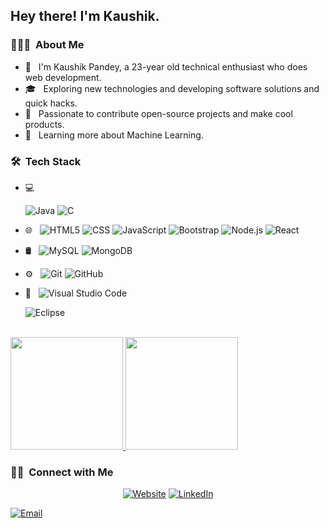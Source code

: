 <h2> Hey there! I'm Kaushik.</h2>

<h3> 👨🏻‍💻 &nbsp;About Me </h3>

- 🤔 &nbsp; I'm Kaushik Pandey, a 23-year old technical enthusiast who does web development.
- 🎓 &nbsp; Exploring new technologies and developing software solutions and quick hacks.
- 💼 &nbsp; Passionate to contribute open-source projects and make cool products.
- 🌱 &nbsp; Learning more about Machine Learning.


<h3> 🛠 &nbsp;Tech Stack</h3>

- 💻 &nbsp;
 
  ![Java](https://img.shields.io/badge/-Java-333333?style=flat&logo=Java&logoColor=007396)
  ![C](https://img.shields.io/badge/-C++-333333?style=flat&logo=C%2B%2B&logoColor=00599C)
 
- 🌐 &nbsp;
  ![HTML5](https://img.shields.io/badge/-HTML5-333333?style=flat&logo=HTML5)
  ![CSS](https://img.shields.io/badge/-CSS-333333?style=flat&logo=CSS3&logoColor=1572B6)
  ![JavaScript](https://img.shields.io/badge/-JavaScript-333333?style=flat&logo=javascript)
  ![Bootstrap](https://img.shields.io/badge/-Bootstrap-333333?style=flat&logo=bootstrap&logoColor=563D7C)
  ![Node.js](https://img.shields.io/badge/-Node.js-333333?style=flat&logo=node.js)
  ![React](https://img.shields.io/badge/-React-333333?style=flat&logo=react)
- 🛢 &nbsp;
  ![MySQL](https://img.shields.io/badge/-MySQL-333333?style=flat&logo=mysql)
  ![MongoDB](https://img.shields.io/badge/-MongoDB-333333?style=flat&logo=mongodb)
- ⚙️ &nbsp;
  ![Git](https://img.shields.io/badge/-Git-333333?style=flat&logo=git)
  ![GitHub](https://img.shields.io/badge/-GitHub-333333?style=flat&logo=github)
 
- 🔧 &nbsp;
  ![Visual Studio Code](https://img.shields.io/badge/-Visual%20Studio%20Code-333333?style=flat&logo=visual-studio-code&logoColor=007ACC)
 
  ![Eclipse](https://img.shields.io/badge/-Eclipse-333333?style=flat&logo=eclipse-ide&logoColor=2C2255)


<br/>

<a href="https://github.com/Kaushik1Dev">
  <img height="180em" src="https://github-readme-stats.vercel.app/api?username=Kaushik1Dev&theme=buefy&show_icons=true" />
  <img height="180em" src="https://github-readme-stats.vercel.app/api/top-langs/?username=Kaushik1Dev&theme=buefy&layout=compact" />
</a>

<br/>

<h3> 🤝🏻 &nbsp;Connect with Me </h3>

<p align="center">
<a href="https://kaushik1dev.github.io/Portfolio/"><img alt="Website" src="https://img.shields.io/badge/Website-www.adityavsingh.com-blue?style=flat-square&logo=google-chrome"></a>
<a href="https://www.linkedin.com/in/kaushikpandey35"><img alt="LinkedIn" src="https://img.shields.io/badge/LinkedIn-Aditya%20Vikram%20Singh-blue?style=flat-square&logo=linkedin"></a>

<a href="mailto:kaushikpandey35@gmail.com"><img alt="Email" src="https://img.shields.io/badge/Email-kaushikpandey35@gmail.com?style=flat-square&logo=gmail"></a>
</p>
